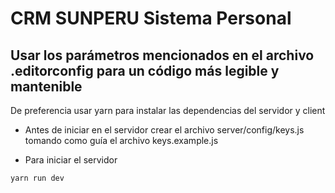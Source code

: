# CRM SUNPERU Sistema Personal

## Usar los parámetros mencionados en el archivo .editorconfig para un código más legible y mantenible

De preferencia usar yarn para instalar las dependencias del servidor y client

* Antes de iniciar en el servidor crear el archivo server/config/keys.js tomando como guía el archivo keys.example.js


* Para iniciar el servidor

```
yarn run dev
```

